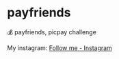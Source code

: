 # payfriends
:moneybag: payfriends, picpay challenge

My instagram: <a href="https://www.instagram.com/baptistellafe/" target="_blank">Follow me - Instagram</a>
